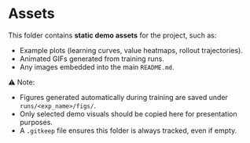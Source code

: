 # Assets

This folder contains **static demo assets** for the project, such as:

- Example plots (learning curves, value heatmaps, rollout trajectories).
- Animated GIFs generated from training runs.
- Any images embedded into the main `README.md`.

⚠️ Note:
- Figures generated automatically during training are saved under `runs/<exp_name>/figs/`.
- Only selected demo visuals should be copied here for presentation purposes.
- A `.gitkeep` file ensures this folder is always tracked, even if empty.
